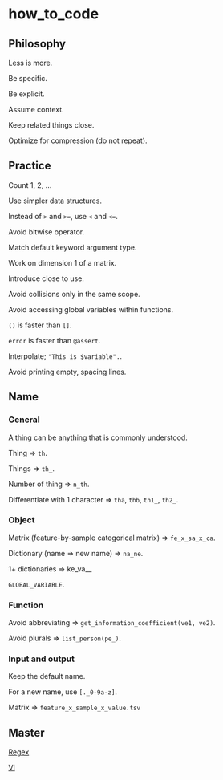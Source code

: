 # how_to_code

## Philosophy

Less is more.

Be specific.

Be explicit.

Assume context.

Keep related things close.

Optimize for compression (do not repeat).

## Practice

Count 1, 2, ...

Use simpler data structures.

Instead of `>` and `>=`, use `<` and `<=`.

Avoid bitwise operator.

Match default keyword argument type.

Work on dimension 1 of a matrix.

Introduce close to use.

Avoid collisions only in the same scope.

Avoid accessing global variables within functions.

`()` is faster than `[]`.

`error` is faster than `@assert`.

Interpolate; `"This is $variable".`.

Avoid printing empty, spacing lines.

## Name

### General

A thing can be anything that is commonly understood.

Thing => `th`.

Things => `th_`.

Number of thing => `n_th`.

Differentiate with 1 character => `tha`, `thb`, `th1_`, `th2_`.

### Object

Matrix (feature-by-sample categorical matrix) => `fe_x_sa_x_ca`.

Dictionary (name => new name) => `na_ne`.

1+ dictionaries => ke_va\_\_

`GLOBAL_VARIABLE`.

### Function

Avoid abbreviating => `get_information_coefficient(ve1, ve2)`.

Avoid plurals => `list_person(pe_)`.

### Input and output

Keep the default name.

For a new name, use `[._0-9a-z]`.

Matrix => `feature_x_sample_x_value.tsv`

## Master

[Regex](https://stackoverflow.com/questions/22937618/reference-what-does-this-regex-mean/22944075#22944075)

[Vi](https://vim.rtorr.com)
